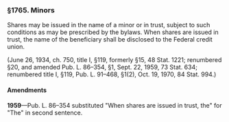 ### §1765. Minors ###

Shares may be issued in the name of a minor or in trust, subject to such conditions as may be prescribed by the bylaws. When shares are issued in trust, the name of the beneficiary shall be disclosed to the Federal credit union.

(June 26, 1934, ch. 750, title I, §119, formerly §15, 48 Stat. 1221; renumbered §20, and amended Pub. L. 86–354, §1, Sept. 22, 1959, 73 Stat. 634; renumbered title I, §119, Pub. L. 91–468, §1(2), Oct. 19, 1970, 84 Stat. 994.)

#### Amendments ####

**1959**—Pub. L. 86–354 substituted "When shares are issued in trust, the" for "The" in second sentence.